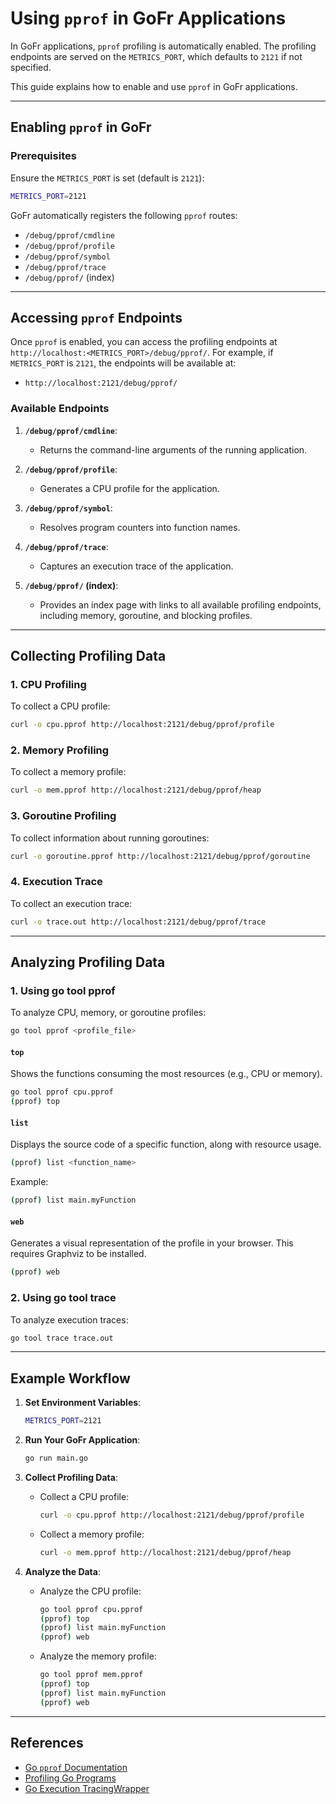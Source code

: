 # Using `pprof` in GoFr Applications

In GoFr applications, `pprof` profiling is automatically enabled. The profiling endpoints are served on the `METRICS_PORT`, which defaults to `2121` if not specified.

This guide explains how to enable and use `pprof` in GoFr applications.

---

## Enabling `pprof` in GoFr

### Prerequisites
Ensure the `METRICS_PORT` is set (default is `2121`):
   ```bash
   METRICS_PORT=2121
   ```

GoFr automatically registers the following `pprof` routes:
- `/debug/pprof/cmdline`
- `/debug/pprof/profile`
- `/debug/pprof/symbol`
- `/debug/pprof/trace`
- `/debug/pprof/` (index)

---

## Accessing `pprof` Endpoints

Once `pprof` is enabled, you can access the profiling endpoints at `http://localhost:<METRICS_PORT>/debug/pprof/`. For example, if `METRICS_PORT` is `2121`, the endpoints will be available at:
- `http://localhost:2121/debug/pprof/`

### Available Endpoints
1. **`/debug/pprof/cmdline`**:
   - Returns the command-line arguments of the running application.

2. **`/debug/pprof/profile`**:
   - Generates a CPU profile for the application.

3. **`/debug/pprof/symbol`**:
   - Resolves program counters into function names.

4. **`/debug/pprof/trace`**:
   - Captures an execution trace of the application.

5. **`/debug/pprof/` (index)**:
   - Provides an index page with links to all available profiling endpoints, including memory, goroutine, and blocking profiles.

---

## Collecting Profiling Data

### 1. **CPU Profiling**
To collect a CPU profile:
```bash
curl -o cpu.pprof http://localhost:2121/debug/pprof/profile
```

### 2. **Memory Profiling**
To collect a memory profile:
```bash
curl -o mem.pprof http://localhost:2121/debug/pprof/heap
```

### 3. **Goroutine Profiling**
To collect information about running goroutines:
```bash
curl -o goroutine.pprof http://localhost:2121/debug/pprof/goroutine
```

### 4. **Execution Trace**
To collect an execution trace:
```bash
curl -o trace.out http://localhost:2121/debug/pprof/trace
```

---

## Analyzing Profiling Data

### 1. Using go tool pprof
To analyze CPU, memory, or goroutine profiles:
```bash
go tool pprof <profile_file>
```

#### **`top`**
Shows the functions consuming the most resources (e.g., CPU or memory).
   ```bash
   go tool pprof cpu.pprof
   (pprof) top
   ```

#### **`list`**
Displays the source code of a specific function, along with resource usage.
   ```bash
   (pprof) list <function_name>
   ```
Example:
   ```bash
   (pprof) list main.myFunction
   ```

#### **`web`**
Generates a visual representation of the profile in your browser. This requires Graphviz to be installed.
   ```bash
   (pprof) web
   ```


### 2. Using go tool trace
To analyze execution traces:
```bash
go tool trace trace.out
```

---

## Example Workflow

1. **Set Environment Variables**:
   ```bash
   METRICS_PORT=2121
   ```

2. **Run Your GoFr Application**:
   ```bash
   go run main.go
   ```

3. **Collect Profiling Data**:
   - Collect a CPU profile:
     ```bash
     curl -o cpu.pprof http://localhost:2121/debug/pprof/profile
     ```
   - Collect a memory profile:
     ```bash
     curl -o mem.pprof http://localhost:2121/debug/pprof/heap
     ```


4. **Analyze the Data**:
   - Analyze the CPU profile:
     ```bash
     go tool pprof cpu.pprof
     (pprof) top
     (pprof) list main.myFunction
     (pprof) web
     ```
   - Analyze the memory profile:
     ```bash
     go tool pprof mem.pprof
     (pprof) top
     (pprof) list main.myFunction
     (pprof) web
     ```

---

## References
- [Go `pprof` Documentation](https://pkg.go.dev/net/http/pprof)
- [Profiling Go Programs](https://blog.golang.org/profiling-go-programs)
- [Go Execution TracingWrapper](https://golang.org/doc/diagnostics.html#tracing)